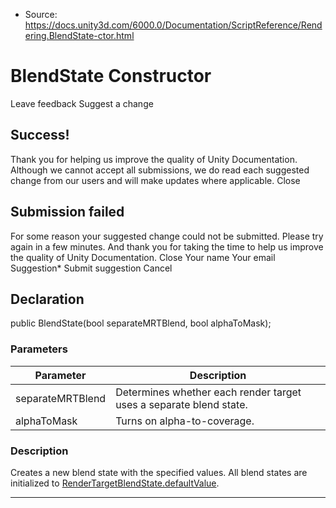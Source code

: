 * Source: https://docs.unity3d.com/6000.0/Documentation/ScriptReference/Rendering.BlendState-ctor.html

# BlendState Constructor
Leave feedback
Suggest a change
## Success!
Thank you for helping us improve the quality of Unity Documentation. Although we cannot accept all submissions, we do read each suggested change from our users and will make updates where applicable.
Close
## Submission failed
For some reason your suggested change could not be submitted. Please <a>try again</a> in a few minutes. And thank you for taking the time to help us improve the quality of Unity Documentation.
Close
Your name Your email Suggestion* Submit suggestion
Cancel
## Declaration
public BlendState(bool separateMRTBlend, bool alphaToMask); 
### Parameters
Parameter | Description  
---|---  
separateMRTBlend | Determines whether each render target uses a separate blend state.  
alphaToMask | Turns on alpha-to-coverage.  
### Description
Creates a new blend state with the specified values.
All blend states are initialized to [RenderTargetBlendState.defaultValue](https://docs.unity3d.com/6000.0/Documentation/ScriptReference/Rendering.RenderTargetBlendState-defaultValue.html).
* * *
